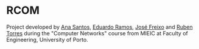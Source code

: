 # RCOM

Project developed by [Ana Santos](https://github.com/anaezes), [Eduardo Ramos](https://github.com/edramos-97), [José Freixo](https://github.com/JoseFreixo) and [Ruben Torres](https://github.com/rjstorres) during the "Computer Networks" course from MIEIC at Faculty of Engineering, University of Porto.
